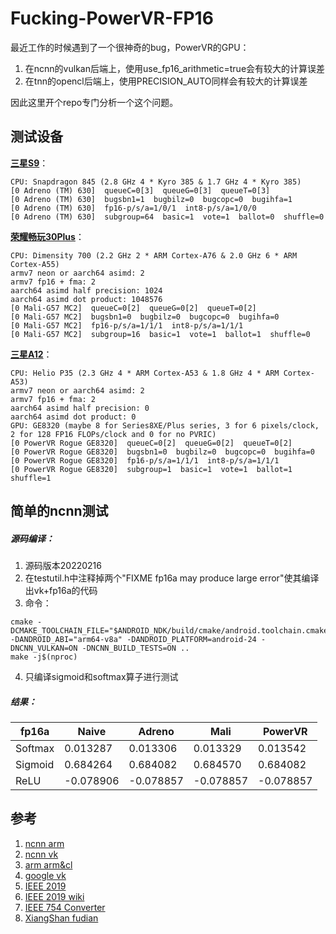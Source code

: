 # Fucking-PowerVR-FP16
最近工作的时候遇到了一个很神奇的bug，PowerVR的GPU：

1. 在ncnn的vulkan后端上，使用use_fp16_arithmetic=true会有较大的计算误差
2. 在tnn的opencl后端上，使用PRECISION_AUTO同样会有较大的计算误差

因此这里开个repo专门分析一个这个问题。

## 测试设备

**[三星S9](https://benchmarks.ul.com/hardware/phone/Samsung+Galaxy+S9+%28SDM845%29+review)**：
```
CPU: Snapdragon 845 (2.8 GHz 4 * Kyro 385 & 1.7 GHz 4 * Kyro 385)
[0 Adreno (TM) 630]  queueC=0[3]  queueG=0[3]  queueT=0[3]
[0 Adreno (TM) 630]  bugsbn1=1  bugbilz=0  bugcopc=0  bugihfa=1
[0 Adreno (TM) 630]  fp16-p/s/a=1/0/1  int8-p/s/a=1/0/0
[0 Adreno (TM) 630]  subgroup=64  basic=1  vote=1  ballot=0  shuffle=0
```
**[荣耀畅玩30Plus](https://benchmarks.ul.com/hardware/phone/Huawei+Honor+Play+30+Plus+review)**：
```
CPU: Dimensity 700 (2.2 GHz 2 * ARM Cortex-A76 & 2.0 GHz 6 * ARM Cortex-A55)
armv7 neon or aarch64 asimd: 2
armv7 fp16 + fma: 2
aarch64 asimd half precision: 1024
aarch64 asimd dot product: 1048576
[0 Mali-G57 MC2]  queueC=0[2]  queueG=0[2]  queueT=0[2]
[0 Mali-G57 MC2]  bugsbn1=0  bugbilz=0  bugcopc=0  bugihfa=0
[0 Mali-G57 MC2]  fp16-p/s/a=1/1/1  int8-p/s/a=1/1/1
[0 Mali-G57 MC2]  subgroup=16  basic=1  vote=1  ballot=1  shuffle=0
```
**[三星A12](https://benchmarks.ul.com/hardware/phone/Samsung+Galaxy+A12+review)**：
```
CPU: Helio P35 (2.3 GHz 4 * ARM Cortex-A53 & 1.8 GHz 4 * ARM Cortex-A53)
armv7 neon or aarch64 asimd: 2
armv7 fp16 + fma: 2
aarch64 asimd half precision: 0
aarch64 asimd dot product: 0
GPU: GE8320 (maybe 8 for Series8XE/Plus series, 3 for 6 pixels/clock, 2 for 128 FP16 FLOPs/clock and 0 for no PVRIC)
[0 PowerVR Rogue GE8320]  queueC=0[2]  queueG=0[2]  queueT=0[2]
[0 PowerVR Rogue GE8320]  bugsbn1=0  bugbilz=0  bugcopc=0  bugihfa=0
[0 PowerVR Rogue GE8320]  fp16-p/s/a=1/1/1  int8-p/s/a=1/1/1
[0 PowerVR Rogue GE8320]  subgroup=1  basic=1  vote=1  ballot=1  shuffle=1
```

## 简单的ncnn测试

##### 源码编译：
1. 源码版本20220216
2. 在testutil.h中注释掉两个"FIXME fp16a may produce large error"使其编译出vk+fp16a的代码
3. 命令：
```
cmake -DCMAKE_TOOLCHAIN_FILE="$ANDROID_NDK/build/cmake/android.toolchain.cmake" -DANDROID_ABI="arm64-v8a" -DANDROID_PLATFORM=android-24 -DNCNN_VULKAN=ON -DNCNN_BUILD_TESTS=ON ..
make -j$(nproc)
```
4. 只编译sigmoid和softmax算子进行测试

##### 结果：

| fp16a   | Naive    | Adreno   | Mali     | PowerVR  |
| ------- | -------- | -------- | -------- | -------- |
| Softmax | 0.013287 | 0.013306 | 0.013329 | 0.013542 |
| Sigmoid | 0.684264 | 0.684082 | 0.684570 | 0.684082 |
| ReLU    | -0.078906 | -0.078857 | -0.078857 | -0.078857 |

## 参考
1. [ncnn arm](https://github.com/Tencent/ncnn/tree/master/src/layer/arm)
2. [ncnn vk](https://github.com/Tencent/ncnn/tree/master/src/layer/vulkan)
3. [arm arm&cl](https://github.com/ARM-software/ComputeLibrary)
4. [google vk](https://github.com/google/uVkCompute)
5. [IEEE 2019](https://ieeexplore.ieee.org/document/8766229)
6. [IEEE 2019 wiki](https://en.wikipedia.org/wiki/IEEE_754#2019)
7. [IEEE 754 Converter](https://www.h-schmidt.net/FloatConverter/IEEE754.html)
8. [XiangShan fudian](https://github.com/OpenXiangShan/fudian)